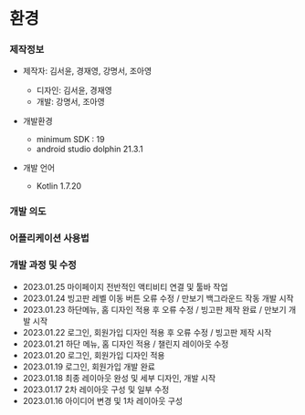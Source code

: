 # 환경

### 제작정보
- 제작자: 김서윤, 경재영, 강명서, 조아영
  - 디자인: 김서윤, 경재영
  - 개발: 강명서, 조아영  
  
- 개발환경
  - minimum SDK : 19
  - android studio dolphin 21.3.1
  
- 개발 언어
  - Kotlin 1.7.20
  
### 개발 의도

### 어플리케이션 사용법

### 개발 과정 및 수정
- 2023.01.25 마이페이지 전반적인 액티비티 연결 및 툴바 작업    
- 2023.01.24 빙고판 레벨 이동 버튼 오류 수정 / 만보기 백그라운드 작동 개발 시작
- 2023.01.23 하단메뉴, 홈 디자인 적용 후 오류 수정 / 빙고판 제작 완료 / 만보기 개발 시작        
- 2023.01.22 로그인, 회원가입 디자인 적용 후 오류 수정 / 빙고판 제작 시작     
- 2023.01.21 하단 메뉴, 홈 디자인 적용 / 챌린지 레이아웃 수정    
- 2023.01.20 로그인, 회원가입 디자인 적용          
- 2023.01.19 로그인, 회원가입 개발 완료      
- 2023.01.18 최종 레이아웃 완성 및 세부 디자인, 개발 시작        
- 2023.01.17 2차 레이아웃 구성 및 일부 수정     
- 2023.01.16 아이디어 변경 및 1차 레이아웃 구성    
